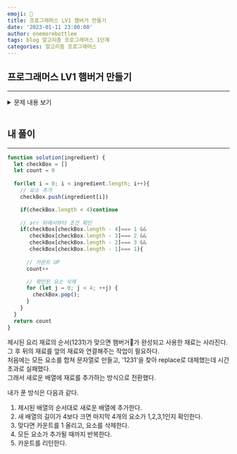 ```yaml
---
emoji: 🍔
title: 프로그래머스 LV1 햄버거 만들기
date: '2023-01-11 23:00:00'
author: onemorebottlee
tags: blog 알고리즘 프로그래머스 1단계
categories: 알고리즘 프로그래머스
---
```


## 프로그래머스 LV1 햄버거 만들기
---
<details>
<summary>문제 내용 보기</summary>

### 문제 설명
- - -
햄버거 가게에서 일을 하는 상수는 햄버거를 포장하는 일을 합니다. 함께 일을 하는 다른 직원들이 햄버거에 들어갈 재료를 조리해 주면 조리된 순서대로 상수의 앞에 아래서부터 위로 쌓이게 되고, 상수는 순서에 맞게 쌓여서 완성된 햄버거를 따로 옮겨 포장을 하게 됩니다. 상수가 일하는 가게는 정해진 순서(아래서부터, 빵 – 야채 – 고기 - 빵)로 쌓인 햄버거만 포장을 합니다. 상수는 손이 굉장히 빠르기 때문에 상수가 포장하는 동안 속 재료가 추가적으로 들어오는 일은 없으며, 재료의 높이는 무시하여 재료가 높이 쌓여서 일이 힘들어지는 경우는 없습니다.

예를 들어, 상수의 앞에 쌓이는 재료의 순서가 [야채, 빵, 빵, 야채, 고기, 빵, 야채, 고기, 빵]일 때, 상수는 여섯 번째 재료가 쌓였을 때, 세 번째 재료부터 여섯 번째 재료를 이용하여 햄버거를 포장하고, 아홉 번째 재료가 쌓였을 때, 두 번째 재료와 일곱 번째 재료부터 아홉 번째 재료를 이용하여 햄버거를 포장합니다. 즉, 2개의 햄버거를 포장하게 됩니다.

상수에게 전해지는 재료의 정보를 나타내는 정수 배열 ingredient가 주어졌을 때, 상수가 포장하는 햄버거의 개수를 return 하도록 solution 함수를 완성하시오.

### 제한사항
- - - -
1 ≤ ingredient의 길이 ≤ 1,000,000
ingredient의 원소는 1, 2, 3 중 하나의 값이며, 순서대로 빵, 야채, 고기를 의미합니다.

### 입출력 예
- - - -
|ingredient|result|
|:-------:|:---:|
|[2, 1, 1, 2, 3, 1, 2, 3, 1]|2|
|[1, 3, 2, 1, 2, 1, 3, 1, 2]|0|

</details>
<br/>

## 내 풀이
- - - -
```javascript
function solution(ingredient) {
  let checkBox = []
  let count = 0
  
  for(let i = 0; i < ingredient.length; i++){
    // 요소 추가
    checkBox.push(ingredient[i])

    if(checkBox.length < 4)continue
    
    // arr 뒤에서부터 조건 확인
    if(checkBox[checkBox.length - 4]=== 1 &&
       checkBox[checkBox.length - 3]=== 2 &&
       checkBox[checkBox.length - 2]=== 3 &&
       checkBox[checkBox.length - 1]=== 1){
      
      // 카운트 UP
      count++

      // 확인된 요소 삭제
      for (let j = 0; j < 4; ++j) {
        checkBox.pop();
      }
    }
  }
  return count
}

```

제시된 요리 재료의 순서(1231)가 맞으면 햄버거🍔가 완성되고 사용한 재료는 사라진다.  
그 후 뒤의 재료를 앞의 재료와 연결해주는 작업이 필요하다.  
처음에는 모든 요소를 합쳐 문자열로 만들고, '1231'을 찾아 replace로 대체했는데 시간 초과로 실패했다.  
그래서 새로운 배열에 재료를 추가하는 방식으로 전환했다.  

내가 푼 방식은 다음과 같다.  
1. 제시된 배열의 순서대로 새로운 배열에 추가한다.  
2. 새 배열의 길이가 4보다 크면 마지막 4개의 요소가 1,2,3,1인지 확인한다.  
3. 맞다면 카운트를 1 올리고, 요소를 삭제한다.  
4. 모든 요소가 추가될 때까지 반복한다.  
5. 카운트를 리턴한다.

```toc
```